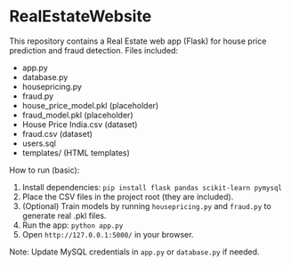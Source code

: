 # RealEstateWebsite

This repository contains a Real Estate web app (Flask) for house price prediction and fraud detection.
Files included:
- app.py
- database.py
- housepricing.py
- fraud.py
- house_price_model.pkl (placeholder)
- fraud_model.pkl (placeholder)
- House Price India.csv (dataset)
- fraud.csv (dataset)
- users.sql
- templates/ (HTML templates)

How to run (basic):
1. Install dependencies: `pip install flask pandas scikit-learn pymysql`
2. Place the CSV files in the project root (they are included).
3. (Optional) Train models by running `housepricing.py` and `fraud.py` to generate real .pkl files.
4. Run the app: `python app.py`
5. Open `http://127.0.0.1:5000/` in your browser.

Note: Update MySQL credentials in `app.py` or `database.py` if needed.
